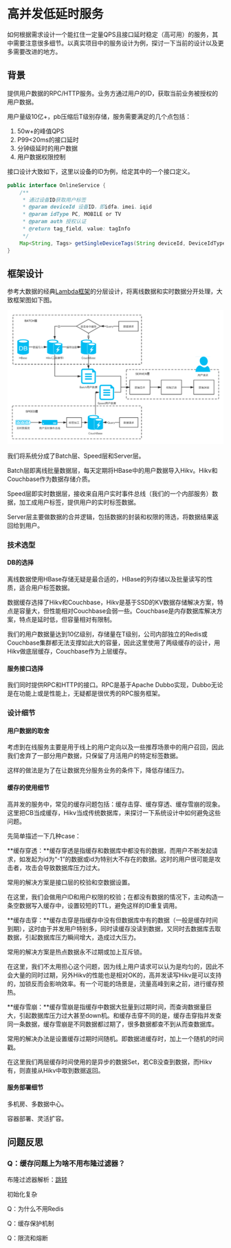 # 高并发低延时服务

如何根据需求设计一个能扛住一定量QPS且接口延时稳定（高可用）的服务，其中需要注意很多细节。以真实项目中的服务设计为例，探讨一下当前的设计以及更多需要改进的地方。

## 背景

提供用户数据的RPC/HTTP服务。业务方通过用户的ID，获取当前业务被授权的用户数据。

用户量级10亿+，pb压缩后T级别存储，服务需要满足的几个点包括：

1. 50w+的峰值QPS
2. P99<20ms的接口延时
3. 分钟级延时的用户数据
4. 用户数据权限控制

接口设计大致如下，这里以设备的ID为例，给定其中的一个接口定义。

```java
public interface OnlineService {
    /**
     * 通过设备ID获取用户标签
     * @param deviceId 设备ID，即idfa、imei、iqid
     * @param idType PC, MOBILE or TV
     * @param auth 授权认证
     * @return tag_field, value: tagInfo
     */
    Map<String, Tags> getSingleDeviceTags(String deviceId, DeviceIdType idType, String auth);
}
```

## 框架设计

参考大数据的经典[Lambda框架](https://www.cnblogs.com/cciejh/p/lambda-architecture.html)的分层设计，将离线数据和实时数据分开处理，大致框架图如下图。

![service-design](/img/online-service-design.png)

我们将系统分成了Batch层、Speed层和Server层。

Batch层即离线批量数据层，每天定期将HBase中的用户数据导入Hikv。Hikv和Couchbase作为数据存储介质。

Speed层即实时数据层，接收来自用户实时事件总线（我们的一个内部服务）数据，加工成用户标签，提供用户的实时标签数据。

Server层主要做数据的合并逻辑，包括数据的封装和权限的筛选，将数据结果返回给到用户。

### 技术选型

#### DB的选择

离线数据使用HBase存储无疑是最合适的，HBase的列存储以及批量读写的性质，适合用户标签数据。

数据缓存选择了Hikv和Couchbase，Hikv是基于SSD的KV数据存储解决方案，特点是容量大，但性能相对Couchbase会弱一些。Couchbase是内存数据库解决方案，特点是延时低，但容量相对有限制。

我们的用户数据量达到10亿级别，存储量在T级别，公司内部独立的Redis或Couchbase集群都无法支撑如此大的容量，因此这里使用了两级缓存的设计，用Hikv做底层缓存，Couchbase作为上层缓存。

#### 服务接口选择

我们同时提供RPC和HTTP的接口。RPC是基于Apache Dubbo实现，Dubbo无论是在功能上或是性能上，无疑都是很优秀的RPC服务框架。

### 设计细节

#### 用户数据的取舍

考虑到在线服务主要是用于线上的用户定向以及一些推荐场景中的用户召回，因此我们舍弃了一部分用户数据，只保留了月活用户的特定标签数据。

这样的做法是为了在让数据充分服务业务的条件下，降低存储压力。

#### 缓存的使用细节

高并发的服务中，常见的缓存问题包括：缓存击穿、缓存穿透、缓存雪崩的现象。这里把CB当成缓存，Hikv当成传统数据库，来探讨一下系统设计中如何避免这些问题。

先简单描述一下几种case：

**缓存穿透：**缓存穿透是指缓存和数据库中都没有的数据，而用户不断发起请求，如发起为id为“-1”的数据或id为特别大不存在的数据。这时的用户很可能是攻击者，攻击会导致数据库压力过大。

常用的解决方案是接口层的校验和空数据设置。

在这里，我们会做用户ID和用户权限的校验；在都没有数据的情况下，主动构造一条空数据写入缓存中，设置较短的TTL，避免这样的ID重复调用。

**缓存击穿：**缓存击穿是指缓存中没有但数据库中有的数据（一般是缓存时间到期），这时由于并发用户特别多，同时读缓存没读到数据，又同时去数据库去取数据，引起数据库压力瞬间增大，造成过大压力。

常用的解决方案是热点数据永不过期或加上互斥锁。

在这里，我们不太用担心这个问题，因为线上用户请求可以认为是均匀的，因此不会大量的同时过期，另外Hikv的性能也是相对OK的，高并发读写Hikv是可以支持的，加锁反而会影响效率。有一个可能的场景是，流量高峰到来之前，进行缓存预热。

**缓存雪崩：**缓存雪崩是指缓存中数据大批量到过期时间，而查询数据量巨大，引起数据库压力过大甚至down机。和缓存击穿不同的是，缓存击穿指并发查同一条数据，缓存雪崩是不同数据都过期了，很多数据都查不到从而查数据库。

常用的解决办法是设置缓存过期时间随机。即数据进缓存时，加上一个随机的时间戳。

在这里我们两层缓存时间使用的是异步的数据Set，若CB没查到数据，而Hikv有，则直接从Hikv中取到数据返回。

#### 服务部署细节

多机房、多数据中心。

容器部署、灵活扩容。

## 问题反思

### Q：缓存问题上为啥不用布隆过滤器？

布隆过滤器解析：[跳转](https://mp.weixin.qq.com/s?__biz=Mzg2OTA0Njk0OA==&mid=2247485878&idx=2&sn=631a246d525f963459ff9262e11a0dd2)

初始化复杂

Q：为什么不用Redis

Q：缓存保护机制

Q：限流和熔断